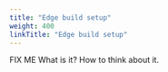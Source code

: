 ```yaml
---
title: "Edge build setup"
weight: 400
linkTitle: "Edge build setup"
---
```

FIX ME What is it? How to think about it.